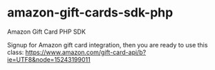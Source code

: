 # amazon-gift-cards-sdk-php
Amazon Gift Card PHP SDK

Signup for Amazon gift card integration, then you are ready to use this class: 
https://www.amazon.com/gift-card-api/b?ie=UTF8&node=15243199011
